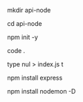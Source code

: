 <!-- cria pasta -->

mkdir api-node

<!-- Entra na pasta -->
cd api-node

<!-- inicia o package.json -->
npm init -y

<!-- inicia o vscode -->
code .

<!-- Cria o arquivo index.js -->
type nul > index.js
t
<!--instal exprees | rodar servidor do node  -->
npm install express

<!-- nodemon | reinicia o servidor do node sempre que alterar o arquivo automaticamente

$ IR EM PACKAGE.json

$$alterar:

 "scripts": {
    "test": "echo \"Error: no test specified\" && exit 1"
  },

$$$ PARA ESSE:

 "scripts": {
    "serve": "nodemon"
  },

-->
npm install nodemon -D

<!--  -->